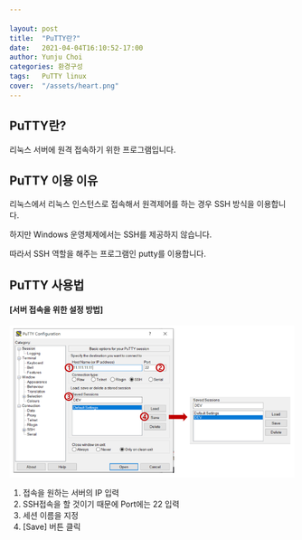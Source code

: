 ```yaml
---

layout: post
title:  "PuTTY란?"
date:   2021-04-04T16:10:52-17:00
author: Yunju Choi
categories: 환경구성
tags:	PuTTY linux
cover:  "/assets/heart.png"
---
```


## PuTTY란?

리눅스 서버에 원격 접속하기 위한 프로그램입니다.

## PuTTY 이용 이유

리눅스에서 리눅스 인스턴스로 접속해서 원격제어를 하는 경우 SSH 방식을 이용합니다.

하지만 Windows 운영체제에서는 SSH를 제공하지 않습니다.

따라서 SSH 역할을 해주는 프로그램인 putty를 이용합니다.

## PuTTY 사용법

#### [서버 접속을 위한 설정 방법]

<img src="./image/putty.png" title="putty설정">

1. 접속을 원하는 서버의 IP 입력
2. SSH접속을 할 것이기 때문에 Port에는 22 입력
3. 세션 이름을 지정
4. [Save] 버튼 클릭

